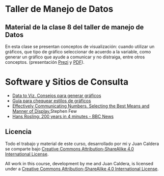 # Taller de Manejo de Datos

## Material de la clase 8 del taller de manejo de Datos

En esta clase se presentan conceptos de visualización: cuando utilizar un gráficos, que tipo de gráfico seleccionar de acuerdo a la variable, como generar un gráfico que ayude a comunicar y no distraiga, entre otros conceptos. (presentación [Prezi](https://prezi.com/ue3fpsphej2l/cuarta-clase-del-taller-de-manejo-de-datos/) y [PDF](https://github.com/yabellini/TallerManejoDeDatos/blob/master/clase8/VisualizacionDeDatos.pdf)).

# Software y Sitios de Consulta

* [Data to Viz. Consejos para generar gráficos](https://www.data-to-viz.com/)
* [Guía para chequear estilos de gráficos](https://datavizchecklist.stephanieevergreen.com/assets/DataVizChecklist_Feb2018.pdf)
* [Effectively Communicating Numbers. Selecting the Best Means and Manner of Display.](https://www.perceptualedge.com/articles/Whitepapers/Communicating_Numbers.pdf)Stephen Few
* [Hans Rosling: 200 years in 4 minutes - BBC News](https://www.youtube.com/watch?v=Z8t4k0Q8e8Y)


## Licencia

 Todo el trabajo y material de este curso, desarrollado por mi y Juan Caldera se comparte bajo [Creative Commons Attribution-ShareAlike 4.0 International License](https://creativecommons.org/licenses/by-sa/4.0/deed.es_ES).
 
 All work in this course, development by me and Juan Caldera, is licensed under a [Creative Commons Attribution-ShareAlike 4.0 International License](https://creativecommons.org/licenses/by-sa/4.0/deed.es_ES).

